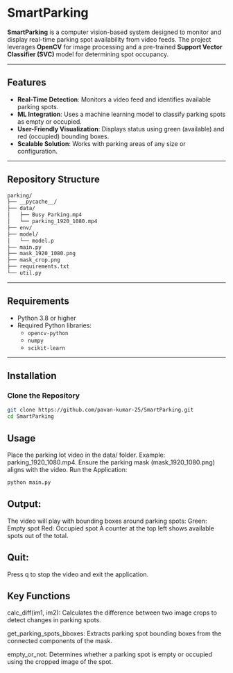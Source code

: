 # SmartParking

**SmartParking** is a computer vision-based system designed to monitor and display real-time parking spot availability from video feeds. The project leverages **OpenCV** for image processing and a pre-trained **Support Vector Classifier (SVC)** model for determining spot occupancy.

---

## Features
- **Real-Time Detection**: Monitors a video feed and identifies available parking spots.
- **ML Integration**: Uses a machine learning model to classify parking spots as empty or occupied.
- **User-Friendly Visualization**: Displays status using green (available) and red (occupied) bounding boxes.
- **Scalable Solution**: Works with parking areas of any size or configuration.

---

## Repository Structure
```bash
parking/
├── __pycache__/
├── data/
│   ├── Busy Parking.mp4
│   └── parking_1920_1080.mp4
├── env/
├── model/
│   └── model.p
├── main.py
├── mask_1920_1080.png
├── mask_crop.png
├── requirements.txt
└── util.py
```


---

## Requirements
- Python 3.8 or higher
- Required Python libraries:
  - `opencv-python`
  - `numpy`
  - `scikit-learn`

---

## Installation

### Clone the Repository
```bash
git clone https://github.com/pavan-kumar-25/SmartParking.git
cd SmartParking
```

## Usage


Place the parking lot video in the data/ folder. Example: parking_1920_1080.mp4.
Ensure the parking mask (mask_1920_1080.png) aligns with the video.
Run the Application:

```bash
python main.py
```

## Output:

The video will play with bounding boxes around parking spots:
Green: Empty spot
Red: Occupied spot
A counter at the top left shows available spots out of the total.

## Quit:

Press q to stop the video and exit the application.


## Key Functions


calc_diff(im1, im2): Calculates the difference between two image crops to detect changes in parking spots.

get_parking_spots_bboxes: Extracts parking spot bounding boxes from the connected components of the mask.

empty_or_not: Determines whether a parking spot is empty or occupied using the cropped image of the spot.

